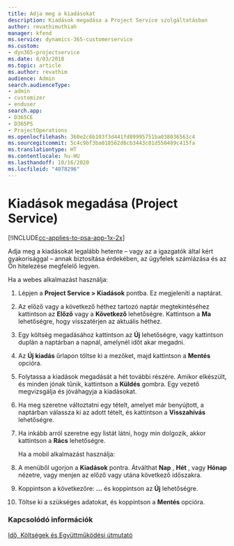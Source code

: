 ```yaml
---
title: Adja meg a kiadásokat
description: Kiadások megadása a Project Service szolgáltatásban
author: revathimuthiah
manager: kfend
ms.service: dynamics-365-customerservice
ms.custom:
- dyn365-projectservice
ms.date: 8/03/2018
ms.topic: article
ms.author: revathim
audience: Admin
search.audienceType:
- admin
- customizer
- enduser
search.app:
- D365CE
- D365PS
- ProjectOperations
ms.openlocfilehash: 360e2c6b103f3d441fd89995751ba038036563c4
ms.sourcegitcommit: 5c4c9bf3ba018562d6cb3443c01d550489c415fa
ms.translationtype: HT
ms.contentlocale: hu-HU
ms.lasthandoff: 10/16/2020
ms.locfileid: "4078296"
---
```

# <a name="enter-expenses-project-service"></a>Kiadások megadása (Project Service)

[!INCLUDE[cc-applies-to-psa-app-1x-2x](../includes/cc-applies-to-psa-app-1x-2x.md)]

Adja meg a kiadásokat legalább hetente – vagy az a igazgatók által kért gyakorisággal – annak biztosítása érdekében, az ügyfelek számlázása és az Ön hitelezése megfelelő legyen.  
  
 Ha a webes alkalmazást használja:  
  
1. Lépjen a **Project Service > Kiadások** pontba. Ez megjeleníti a naptárat.  
  
2. Az előző vagy a következő héthez tartozó naptár megtekintéséhez kattintson az **Előző** vagy a **Következő** lehetőségre. Kattintson a **Ma** lehetőségre, hogy visszatérjen az aktuális héthez.  
  
3. Egy költség megadásához kattintson az **Új** lehetőségre, vagy kattintson duplán a naptárban a napnál, amelynél időt akar megadni.  
  
4. Az **Új kiadás** űrlapon töltse ki a mezőket, majd kattintson a **Mentés** opcióra.  
  
5. Folytassa a kiadások megadását a hét további részére. Amikor elkészült, és minden jónak tűnik, kattintson a **Küldés** gombra. Egy vezető megvizsgálja és jóváhagyja a kiadásokat.  
  
6. Ha meg szeretne változtatni egy tételt, amelyet már benyújtott, a naptárban válassza ki az adott tételt, és kattintson a **Visszahívás** lehetőségre.  
  
7. Ha inkább arról szeretne egy listát látni, hogy min dolgozik, akkor kattintson a **Rács** lehetőségre.  
  
   Ha a mobil alkalmazást használja:  
  
8. A menüből ugorjon a **Kiadások** pontra.     Átválthat **Nap** , **Hét** , vagy **Hónap** nézetre, vagy menjen az előző vagy utána következő időszakra.  
  
9. Koppintson a következőre: **…** és koppintson az **Új** lehetőségre.  
  
10. Töltse ki a szükséges adatokat, és koppintson a **Mentés** opcióra.  
  
### <a name="see-also"></a>Kapcsolódó információk  
 [Idő, Költségek és Együttműködési útmutató](../psa/time-expense-collaboration-guide.md)

